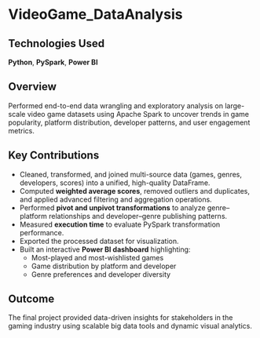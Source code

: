 # VideoGame_DataAnalysis

## Technologies Used
**Python**, **PySpark**, **Power BI**

## Overview
Performed end-to-end data wrangling and exploratory analysis on large-scale video game datasets using Apache Spark to uncover trends in game popularity, platform distribution, developer patterns, and user engagement metrics.

## Key Contributions

- Cleaned, transformed, and joined multi-source data (games, genres, developers, scores) into a unified, high-quality DataFrame.
- Computed **weighted average scores**, removed outliers and duplicates, and applied advanced filtering and aggregation operations.
- Performed **pivot and unpivot transformations** to analyze genre–platform relationships and developer–genre publishing patterns.
- Measured **execution time** to evaluate PySpark transformation performance.
- Exported the processed dataset for visualization.
- Built an interactive **Power BI dashboard** highlighting:
  - Most-played and most-wishlisted games
  - Game distribution by platform and developer
  - Genre preferences and developer diversity

## Outcome
The final project provided data-driven insights for stakeholders in the gaming industry using scalable big data tools and dynamic visual analytics.

